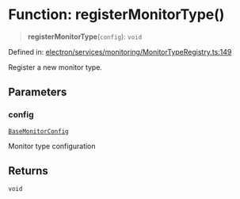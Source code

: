 # Function: registerMonitorType()

> **registerMonitorType**(`config`): `void`

Defined in: [electron/services/monitoring/MonitorTypeRegistry.ts:149](https://github.com/Nick2bad4u/Uptime-Watcher/blob/2a45eeb1723f8f7089001af2c92aa07d82dfe7e4/electron/services/monitoring/MonitorTypeRegistry.ts#L149)

Register a new monitor type.

## Parameters

### config

[`BaseMonitorConfig`](../interfaces/BaseMonitorConfig.md)

Monitor type configuration

## Returns

`void`
